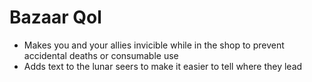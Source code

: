 # Bazaar Qol

* Makes you and your allies invicible while in the shop to prevent accidental deaths or consumable use
* Adds text to the lunar seers to make it easier to tell where they lead
